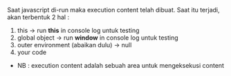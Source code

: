 Saat javascript di-run maka execution content telah dibuat.
Saat itu terjadi, akan terbentuk 2 hal :
  1. this -> run <b>this</b> in console log untuk testing
  2. global object -> run <b>window</b> in console log untuk testing
  3. outer environment (abaikan dulu) -> null
  4. your code
* NB : execution content adalah sebuah area untuk mengeksekusi content